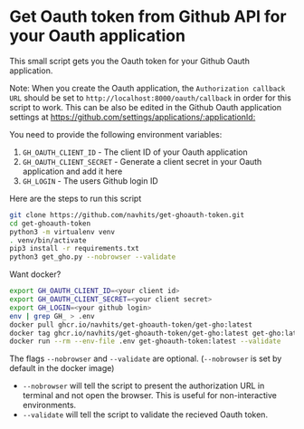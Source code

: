 # Get Oauth token from Github API for your Oauth application

This small script gets you the Oauth token for your Github Oauth application.

Note: When you create the Oauth application, the `Authorization callback URL` should be set to `http://localhost:8000/oauth/callback` in order for this script to work. This can be also be edited in the Github Oauth application settings at <https://github.com/settings/applications/:applicationId:>

You need to provide the following environment variables:

1. `GH_OAUTH_CLIENT_ID` - The client ID of your Oauth application
2. `GH_OAUTH_CLIENT_SECRET` - Generate a client secret in your Oauth application and add it here
3. `GH_LOGIN` - The users Github login ID

Here are the steps to run this script

```bash
git clone https://github.com/navhits/get-ghoauth-token.git
cd get-ghoauth-token
python3 -m virtualenv venv
. venv/bin/activate
pip3 install -r requirements.txt
python3 get_gho.py --nobrowser --validate
```

Want docker?

```bash
export GH_OAUTH_CLIENT_ID=<your client id>
export GH_OAUTH_CLIENT_SECRET=<your client secret>
export GH_LOGIN=<your github login>
env | grep GH_ > .env
docker pull ghcr.io/navhits/get-ghoauth-token/get-gho:latest
docker tag ghcr.io/navhits/get-ghoauth-token/get-gho:latest get-gho:latest
docker run --rm --env-file .env get-ghoauth-token:latest --validate
```

The flags `--nobrowser` and `--validate` are optional. (`--nobrowser` is set by default in the docker image)

* `--nobrowser` will tell the script to present the authorization URL in terminal and not open the browser. This is useful for non-interactive environments.
* `--validate` will tell the script to validate the recieved Oauth token.
